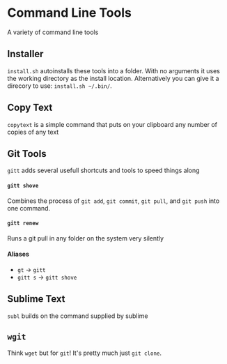 # Command Line Tools
A variety of command line tools

## Installer
`install.sh` autoinstalls these tools into a folder. With no arguments it uses the working directory as the install location. Alternatively you can give it a direcory to use: `install.sh ~/.bin/`.

## Copy Text
`copytext` is a simple command that puts on your clipboard any number of copies of any text
## Git Tools
`gitt` adds several usefull shortcuts and tools to speed things along
#### `gitt shove`
Combines the process of `git add`, `git commit`, `git pull`, and `git push` into one command.
#### `gitt renew`
Runs a git pull in any folder on the system very silently
#### Aliases
  - `gt` -> `gitt`
  - `gitt s` -> `gitt shove`

## Sublime Text
`subl` builds on the command supplied by sublime
## `wgit`
Think `wget` but for `git`! It's pretty much just `git clone`.
